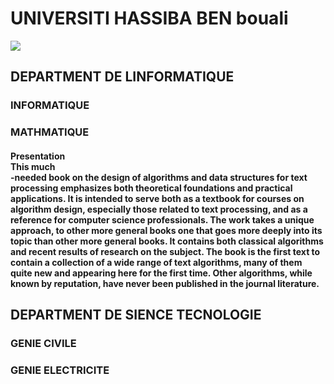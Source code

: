 <!--  --><!DOCTYPE html>
<html lang="en">
<head>
  <h1>UNIVERSITI HASSIBA BEN bouali </h1>
  <img src="images/download.jpg" alt="  ">
<H2>DEPARTMENT DE LINFORMATIQUE</H2>
<H3> INFORMATIQUE</H3>

<H3>MATHMATIQUE</H3>
<H4>
  <P>
    Presentation <BR>
    This much  <BR>-needed book on the design of algorithms and data structures for text processing emphasizes both theoretical foundations and practical applications. It is intended to serve both as a textbook for courses on algorithm design, especially those related to text processing, and as a reference for computer science professionals. The work takes a unique approach, to other more general books one that goes more deeply into its topic than other more general books. It contains both classical algorithms and recent results of research on the subject. The book is the first text to contain a collection of a wide range of text algorithms, many of them quite new and appearing here for the first time. Other algorithms, while known by reputation, have never been published in the journal literature.
  </P>
</H4>
<H2>DEPARTMENT DE SIENCE TECNOLOGIE</H2>
<H3>GENIE CIVILE</H3>
<H3>GENIE ELECTRICITE</H3>
    <title>PRESONTATION</title>
</head>
<body>
    
</body>
</html>
